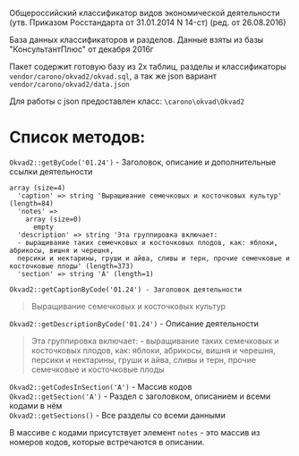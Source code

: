 Общероссийский классификатор видов экономической деятельности  
(утв. Приказом Росстандарта от 31.01.2014 N 14-ст) (ред. от 26.08.2016)

База данных классификаторов и разделов. 
Данные взяты из базы "КонсультантПлюс" от декабря 2016г

Пакет содержит готовую базу из 2х таблиц, разделы и классификаторы `vendor/carono/okvad2/okvad.sql`, а так же json вариант `vendor/carono/okvad2/data.json`

Для работы с json предоставлен класс: `\carono\okvad\Okvad2`

Список методов:
==============
`Okvad2::getByCode('01.24')` - Заголовок, описание и дополнительные ссылки деятельности  
```
array (size=4)
  'caption' => string 'Выращивание семечковых и косточковых культур' (length=84)
  'notes' => 
    array (size=0)
      empty
  'description' => string 'Эта группировка включает:
  - выращивание таких семечковых и косточковых плодов, как: яблоки, абрикосы, вишня и черешня, 
  персики и нектарины, груши и айва, сливы и терн, прочие семечковые и косточковые плоды' (length=373)
  'section' => string 'A' (length=1)
```  
`Okvad2::getCaptionByCode('01.24') - Заголовок деятельности`  
> Выращивание семечковых и косточковых культур  

`Okvad2::getDescriptionByCode('01.24')` - Описание деятельности
>Эта группировка включает:
>\- выращивание таких семечковых и косточковых плодов, как: яблоки, абрикосы, вишня и черешня, 
>персики и нектарины, груши и айва, сливы и терн, прочие семечковые и косточковые плоды

`Okvad2::getCodesInSection('A')` - Массив кодов  
`Okvad2::getSection('A')` - Раздел с заголовком, описанием и всеми кодами в нём  
`Okvad2::getSections()` - Все разделы со всеми данными    

В массиве с кодами присутствует элемент `notes` - это массив из номеров кодов, которые встречаются в описании.
